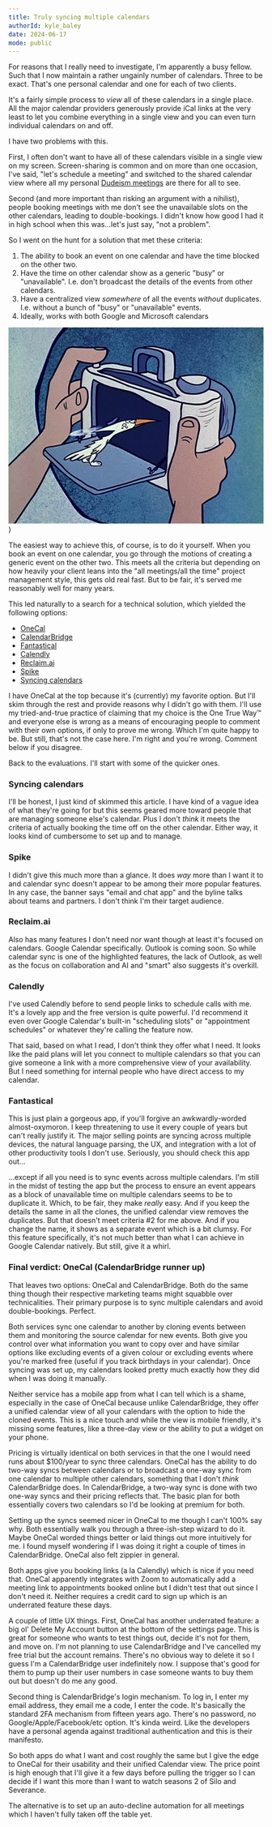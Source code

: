 ```yaml
---
title: Truly syncing multiple calendars
authorId: kyle_baley
date: 2024-06-17
mode: public
---
```


For reasons that I really need to investigate, I'm apparently a busy fellow. Such that I now maintain a rather ungainly number of calendars. Three to be exact. That's one personal calendar and one for each of two clients.

<!-- more -->

It's a fairly simple process to _view_ all of these calendars in a single place. All the major calendar providers generously provide iCal links at the very least to let you combine everything in a single view and you can even turn individual calendars on and off.

I have two problems with this.

First, I often don't want to have all of these calendars visible in a single view on my screen. Screen-sharing is common and on more than one occasion, I've said, "let's schedule a meeting" and switched to the shared calendar view where all my personal [Dudeism meetings](https://en.wikipedia.org/wiki/Dudeism) are there for all to see.

Second (and more important than risking an argument with a nihilist), people booking meetings with me don't see the unavailable slots on the other calendars, leading to double-bookings. I didn't know how good I had it in high school when this was...let's just say, "not a problem".

So I went on the hunt for a solution that met these criteria:

1) The ability to book an event on one calendar and have the time blocked on the other two.
1) Have the time on other calendar show as a generic "busy" or "unavailable". I.e. don't broadcast the details of the events from other calendars.
1) Have a centralized view _somewhere_ of all the events _without_ duplicates. I.e. without a bunch of "busy" or "unavailable" events.
1) Ideally, works with both Google and Microsoft calendars

![The early days of online meetings](/images/flintstones-camera.jpg))

The easiest way to achieve this, of course, is to do it yourself. When you book an event on one calendar, you go through the motions of creating a generic event on the other two. This meets all the criteria but depending on how heavily your client leans into the "all meetings/all the time" project management style, this gets old real fast. But to be fair, it's served me reasonably well for many years.

This led naturally to a search for a technical solution, which yielded the following options:

- [OneCal](https://www.onecal.io/)
- [CalendarBridge](https://calendarbridge.com/)
- [Fantastical](https://flexibits.com/fantastical)
- [Calendly](https://calendly.com)
- [Reclaim.ai](https://reclaim.ai/)
- [Spike](https://www.spikenow.com/)
- [Syncing calendars](https://www.calendar.com/blog/how-to-sync-your-calendar-across-all-devices/)

I have OneCal at the top because it's (currently) my favorite option. But I'll skim through the rest and provide reasons why I didn't go with them. I'll use my tried-and-true practice of claiming that my choice is the One True Way™ and everyone else is wrong as a means of encouraging people to comment with their own options, if only to prove me wrong. Which I'm quite happy to be. But still, that's not the case here. I'm right and you're wrong. Comment below if you disagree.

Back to the evaluations. I'll start with some of the quicker ones.

### Syncing calendars

I'll be honest, I just kind of skimmed this article. I have kind of a vague idea of what they're going for but this seems geared more toward people that are managing someone else's calendar. Plus I don't _think_ it meets the criteria of actually booking the time off on the other calendar. Either way, it looks kind of cumbersome to set up and to manage.

### Spike

I didn't give this much more than a glance. It does _way_ more than I want it to and calendar sync doesn't appear to be among their more popular features. In any case, the banner says "email and chat app" and the byline talks about teams and partners. I don't think I'm their target audience.

### Reclaim.ai

Also has many features I don't need nor want though at least it's focused on calendars. Google Calendar specifically. Outlook is coming soon. So while calendar sync is one of the highlighted features, the lack of Outlook, as well as the focus on collaboration and AI and "smart" also suggests it's overkill.

### Calendly

I've used Calendly before to send people links to schedule calls with me. It's a lovely app and the free version is quite powerful. I'd recommend it even over Google Calendar's built-in "scheduling slots" or "appointment schedules" or whatever they're calling the feature now.

That said, based on what I read, I don't think they offer what I need. It looks like the paid plans will let you connect to multiple calendars so that you can give someone a link with a more comprehensive view of your availability. But I need something for internal people who have direct access to my calendar.

### Fantastical

This is just plain a gorgeous app, if you'll forgive an awkwardly-worded almost-oxymoron. I keep threatening to use it every couple of years but can't really justify it. The major selling points are syncing across multiple devices, the natural language parsing, the UX, and integration with a lot of other productivity tools I don't use. Seriously, you should check this app out...

...except if all you need is to sync events across multiple calendars. I'm still in the midst of testing the app but the process to ensure an event appears as a block of unavailable time on multiple calendars seems to be to duplicate it. Which, to be fair, they make _really_ easy. And if you keep the details the same in all the clones, the unified calendar view removes the duplicates. But that doesn't meet criteria #2 for me above. And if you change the name, it shows as a separate event which is a bit clumsy. For this feature specifically, it's not much better than what I can achieve in Google Calendar natively. But still, give it a whirl.

### Final verdict: OneCal (CalendarBridge runner up)

That leaves two options: OneCal and CalendarBridge. Both do the same thing though their respective marketing teams might squabble over technicalities. Their primary purpose is to sync multiple calendars and avoid double-bookings. Perfect.

Both services sync one calendar to another by cloning events between them and monitoring the source calendar for new events. Both give you control over what information you want to copy over and have similar options like excluding events of a given colour or excluding events where you're marked free (useful if you track birthdays in your calendar). Once syncing was set up, my calendars looked pretty much exactly how they did when I was doing it manually.

Neither service has a mobile app from what I can tell which is a shame, especially in the case of OneCal because unlike CalendarBridge, they offer a unified calendar view of all your calendars with the option to hide the cloned events. This is a nice touch and while the view is mobile friendly, it's missing some features, like a three-day view or the ability to put a widget on your phone.

Pricing is virtually identical on both services in that the one I would need runs about $100/year to sync three calendars. OneCal has the ability to do two-way syncs between calendars or to broadcast a one-way sync from one calendar to multiple other calendars, something that I don't _think_ CalendarBridge does. In CalendarBridge, a two-way sync is done with two one-way syncs and their pricing reflects that. The basic plan for both essentially covers two calendars so I'd be looking at premium for both.

Setting up the syncs seemed nicer in OneCal to me though I can't 100% say why. Both essentially walk you through a three-ish-step wizard to do it. Maybe OneCal worded things better or laid things out more intuitively for me. I found myself wondering if I was doing it right a couple of times in CalendarBridge. OneCal also felt zippier in general.

Both apps give you booking links (a la Calendly) which is nice if you need that. OneCal apparently integrates with Zoom to automatically add a meeting link to appointments booked online but I didn't test that out since I don't need it. Neither requires a credit card to sign up which is an underrated feature these days.

A couple of little UX things. First, OneCal has another underrated feature: a big ol' Delete My Account button at the bottom of the settings page. This is great for someone who wants to test things out, decide it's not for them, and move on. I'm not planning to use CalendarBridge and I've cancelled my free trial but the account remains. There's no obvious way to delete it so I guess I'm a CalendarBridge user indefinitely now. I suppose that's good for them to pump up their user numbers in case someone wants to buy them out but doesn't do me any good.

Second thing is CalendarBridge's login mechanism. To log in, I enter my email address, they email me a code, I enter the code. It's basically the standard 2FA mechanism from fifteen years ago. There's no password, no Google/Apple/Facebook/etc option. It's kinda weird. Like the developers have a personal agenda against traditional authentication and this is their manifesto.

So both apps do what I want and cost roughly the same but I give the edge to OneCal for their usability and their unified Calendar view. The price point is high enough that I'll give it a few days before pulling the trigger so I can decide if I want this more than I want to watch seasons 2 of Silo and Severance.

The alternative is to set up an auto-decline automation for all meetings which I haven't fully taken off the table yet.
